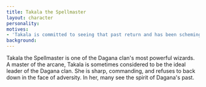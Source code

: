 ```yaml
---
title: Takala the Spellmaster
layout: character
personality:
motives:
- 'Takala is committed to seeing that past return and has been scheming for many years to replace [[Dagana the Azure Death]] with [[Kormak the Havoc Raiser]] when Dagana dies. Kormak is an unstoppable killer and thrives on victory in battle, much like Dagana in her youth.'
background:
---
```


Takala the Spellmaster is one of the Dagana clan's most powerful wizards. A master of the arcane, Takala is sometimes considered to be the ideal leader of the Dagana clan. She is sharp, commanding, and refuses to back down in the face of adversity. In her, many see the spirit of Dagana's past.
